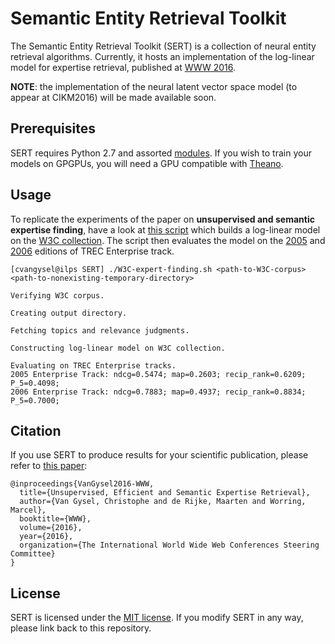 Semantic Entity Retrieval Toolkit
=================================

The Semantic Entity Retrieval Toolkit (SERT) is a collection of neural entity retrieval algorithms. Currently, it hosts an implementation of the log-linear model for expertise retrieval, published at [WWW 2016](http://chri.stophr.be/WWW2016-VanGysel.pdf).

__NOTE__: the implementation of the neural latent vector space model (to appear at CIKM2016) will be made available soon.

Prerequisites
-------------

SERT requires Python 2.7 and assorted [modules](requirements.txt). If you wish to train your models on GPGPUs, you will need a GPU compatible with [Theano](http://deeplearning.net/software/theano/).

Usage
-----

To replicate the experiments of the paper on **unsupervised and semantic expertise finding**, have a look at [this script](W3C-expert-finding.sh) which builds a log-linear model on the [W3C collection](http://research.microsoft.com/en-us/um/people/nickcr/w3c-summary.html). The script then evaluates the model on the [2005](http://trec.nist.gov/data/t14_enterprise.html) and [2006](http://trec.nist.gov/data/t15_enterprise.html) editions of TREC Enterprise track.

    [cvangysel@ilps SERT] ./W3C-expert-finding.sh <path-to-W3C-corpus> <path-to-nonexisting-temporary-directory>

    Verifying W3C corpus.

    Creating output directory.

    Fetching topics and relevance judgments.

    Constructing log-linear model on W3C collection.

    Evaluating on TREC Enterprise tracks.
	2005 Enterprise Track: ndcg=0.5474; map=0.2603; recip_rank=0.6209; P_5=0.4098;
	2006 Enterprise Track: ndcg=0.7883; map=0.4937; recip_rank=0.8834; P_5=0.7000;

Citation
--------

If you use SERT to produce results for your scientific publication, please refer to [this paper](http://chri.stophr.be/WWW2016-VanGysel.pdf):

```
@inproceedings{VanGysel2016-WWW,
  title={Unsupervised, Efficient and Semantic Expertise Retrieval},
  author={Van Gysel, Christophe and de Rijke, Maarten and Worring, Marcel},
  booktitle={WWW},
  volume={2016},
  year={2016},
  organization={The International World Wide Web Conferences Steering Committee}
}
```

License
-------

SERT is licensed under the [MIT license](LICENSE). If you modify SERT in any way, please link back to this repository.